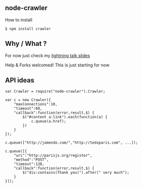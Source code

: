 node-crawler
------------

How to install

    $ npm install crawler

Why / What ?
------------

For now just check my [lightning talk slides](http://www.slideshare.net/sylvinus/web-crawling-with-nodejs)

Help & Forks welcomed! This is just starting for now


API ideas
---------

    var Crawler = require("node-crawler").Crawler;
    
    var c = new Crawler({
        "maxConnections":10,
        "timeout":60,
        "callback":function(error,result,$) {
            $("#content a:link").each(function(a) {
                c.queue(a.href);
            })
        }
    });
    
    c.queue(["http://jamendo.com/","http://tedxparis.com", ...]);
    
    c.queue([{
        "uri":"http://parisjs.org/register",
        "method":"POST",
        "timeout":120,
        "callback":function(error,result,$) {
            $("div:contains(Thank you)").after(" very much");
        }
    }]);

